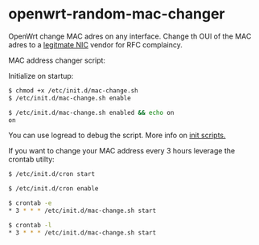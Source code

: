 # openwrt-random-mac-changer
OpenWrt change MAC adres on any interface. Change th OUI of the MAC adres to a [legitmate NIC](https://mac2vendor.com/) vendor for RFC complaincy. 

MAC address changer script:

Initialize on startup:

```bash
$ chmod +x /etc/init.d/mac-change.sh
$ /etc/init.d/mac-change.sh enable
```

```bash
$ /etc/init.d/mac-change.sh enabled && echo on
on
```

You can use logread to debug the script. More info on [init scripts.](https://openwrt.org/docs/techref/initscripts)

If you want to change your MAC address every 3 hours leverage the crontab utilty:

```bash
$ /etc/init.d/cron start
```

```bash
$ /etc/init.d/cron enable
```

```bash
$ crontab -e
* 3 * * * /etc/init.d/mac-change.sh start
```
```bash
$ crontab -l
* 3 * * * /etc/init.d/mac-change.sh start
```

